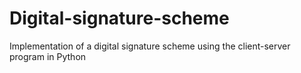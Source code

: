# Digital-signature-scheme
Implementation of a digital signature scheme using the client-server program  in Python
